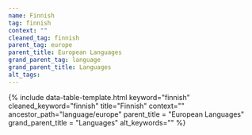 ```yaml
---
name: Finnish
tag: finnish
context: ""
cleaned_tag: finnish
parent_tag: europe
parent_title: European Languages
grand_parent_tag: language
grand_parent_title: Languages
alt_tags: 
---
```


{% include data-table-template.html 
  keyword="finnish" 
  cleaned_keyword="finnish" 
  title="Finnish"
  context=""
  ancestor_path="language/europe" 
  parent_title = "European Languages"
  grand_parent_title = "Languages"
  alt_keywords=""
%}


